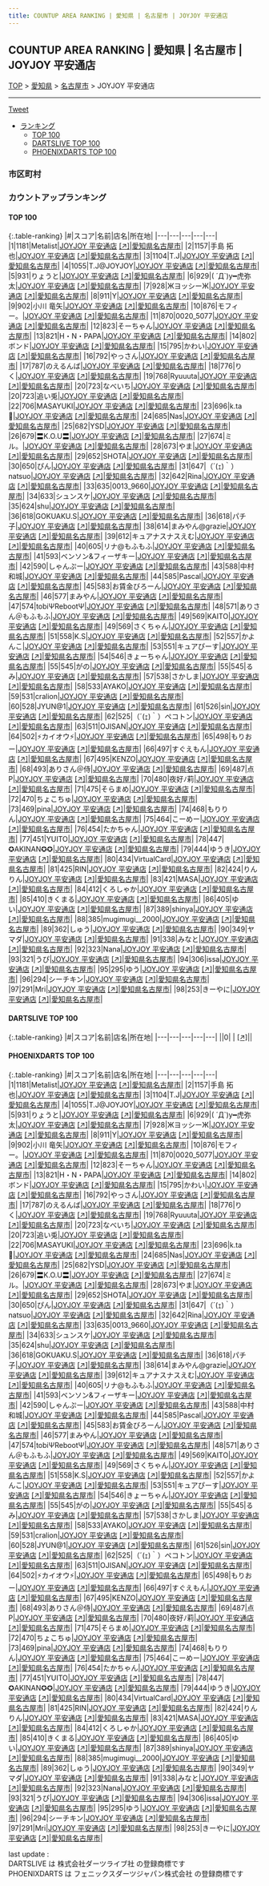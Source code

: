 ```yaml
---
title: COUNTUP AREA RANKING | 愛知県 | 名古屋市 | JOYJOY 平安通店
---
```

## COUNTUP AREA RANKING | 愛知県 | 名古屋市 | JOYJOY 平安通店

[TOP](/darts/rank/) > [愛知県](/darts/rank/愛知県/) > [名古屋市](/darts/rank/愛知県/名古屋市/) > JOYJOY 平安通店

___

<a href="https://twitter.com/share?ref_src=twsrc%5Etfw" data-text="COUNTUP AREA RANKING | 愛知県名古屋市JOYJOY 平安通店" class="twitter-share-button" data-hashtags="DARTSLIVE,PHOENIXDARTS,darts,ダーツ" data-show-count="false">Tweet</a>

* [ランキング](#カウントアップランキング)
    * [TOP 100](#top-100)
    * [DARTSLIVE TOP 100](#dartslive-top-100)
    * [PHOENIXDARTS TOP 100](#phoenixdarts-top-100)

### 市区町村

<ul>

</ul>

### カウントアップランキング

#### TOP 100



{:.table-ranking}
|#|スコア|名前|店名|所在地|
|---|---|---|---|---|
|1|1181|<span class="rank-name-pd">Metalist</span>|<a href="/darts/rank/shops/71819.html">JOYJOY 平安通店</a> <a href="https://vs.phoenixdarts.com/jp/shop/shopDetailInfo/s_71819?s_seq=71819">[↗]</a>|<a href="/darts/rank/愛知県/名古屋市">愛知県名古屋市</a>|
|2|1157|<span class="rank-name-pd"><span class="pro-icon-pd"></span>手島 拓也</span>|<a href="/darts/rank/shops/71819.html">JOYJOY 平安通店</a> <a href="https://vs.phoenixdarts.com/jp/shop/shopDetailInfo/s_71819?s_seq=71819">[↗]</a>|<a href="/darts/rank/愛知県/名古屋市">愛知県名古屋市</a>|
|3|1104|<span class="rank-name-pd">T.J</span>|<a href="/darts/rank/shops/71819.html">JOYJOY 平安通店</a> <a href="https://vs.phoenixdarts.com/jp/shop/shopDetailInfo/s_71819?s_seq=71819">[↗]</a>|<a href="/darts/rank/愛知県/名古屋市">愛知県名古屋市</a>|
|4|1055|<span class="rank-name-pd">T.J@JOYJOY</span>|<a href="/darts/rank/shops/71819.html">JOYJOY 平安通店</a> <a href="https://vs.phoenixdarts.com/jp/shop/shopDetailInfo/s_71819?s_seq=71819">[↗]</a>|<a href="/darts/rank/愛知県/名古屋市">愛知県名古屋市</a>|
|5|931|<span class="rank-name-pd">りょうと</span>|<a href="/darts/rank/shops/71819.html">JOYJOY 平安通店</a> <a href="https://vs.phoenixdarts.com/jp/shop/shopDetailInfo/s_71819?s_seq=71819">[↗]</a>|<a href="/darts/rank/愛知県/名古屋市">愛知県名古屋市</a>|
|6|929|<span class="rank-name-pd">( ´Д`)y━虎弥太</span>|<a href="/darts/rank/shops/71819.html">JOYJOY 平安通店</a> <a href="https://vs.phoenixdarts.com/jp/shop/shopDetailInfo/s_71819?s_seq=71819">[↗]</a>|<a href="/darts/rank/愛知県/名古屋市">愛知県名古屋市</a>|
|7|928|<span class="rank-name-pd">ЖヨッシーЖ</span>|<a href="/darts/rank/shops/71819.html">JOYJOY 平安通店</a> <a href="https://vs.phoenixdarts.com/jp/shop/shopDetailInfo/s_71819?s_seq=71819">[↗]</a>|<a href="/darts/rank/愛知県/名古屋市">愛知県名古屋市</a>|
|8|911|<span class="rank-name-pd">Y</span>|<a href="/darts/rank/shops/71819.html">JOYJOY 平安通店</a> <a href="https://vs.phoenixdarts.com/jp/shop/shopDetailInfo/s_71819?s_seq=71819">[↗]</a>|<a href="/darts/rank/愛知県/名古屋市">愛知県名古屋市</a>|
|9|902|<span class="rank-name-pd"><span class="pro-icon-pd"></span>小川 竜矢</span>|<a href="/darts/rank/shops/71819.html">JOYJOY 平安通店</a> <a href="https://vs.phoenixdarts.com/jp/shop/shopDetailInfo/s_71819?s_seq=71819">[↗]</a>|<a href="/darts/rank/愛知県/名古屋市">愛知県名古屋市</a>|
|10|876|<span class="rank-name-pd">モフィー。</span>|<a href="/darts/rank/shops/71819.html">JOYJOY 平安通店</a> <a href="https://vs.phoenixdarts.com/jp/shop/shopDetailInfo/s_71819?s_seq=71819">[↗]</a>|<a href="/darts/rank/愛知県/名古屋市">愛知県名古屋市</a>|
|11|870|<span class="rank-name-pd">0020_5077</span>|<a href="/darts/rank/shops/71819.html">JOYJOY 平安通店</a> <a href="https://vs.phoenixdarts.com/jp/shop/shopDetailInfo/s_71819?s_seq=71819">[↗]</a>|<a href="/darts/rank/愛知県/名古屋市">愛知県名古屋市</a>|
|12|823|<span class="rank-name-pd">そーちゃん</span>|<a href="/darts/rank/shops/71819.html">JOYJOY 平安通店</a> <a href="https://vs.phoenixdarts.com/jp/shop/shopDetailInfo/s_71819?s_seq=71819">[↗]</a>|<a href="/darts/rank/愛知県/名古屋市">愛知県名古屋市</a>|
|13|821|<span class="rank-name-pd">H・N・PAPA</span>|<a href="/darts/rank/shops/71819.html">JOYJOY 平安通店</a> <a href="https://vs.phoenixdarts.com/jp/shop/shopDetailInfo/s_71819?s_seq=71819">[↗]</a>|<a href="/darts/rank/愛知県/名古屋市">愛知県名古屋市</a>|
|14|802|<span class="rank-name-pd">ボンド</span>|<a href="/darts/rank/shops/71819.html">JOYJOY 平安通店</a> <a href="https://vs.phoenixdarts.com/jp/shop/shopDetailInfo/s_71819?s_seq=71819">[↗]</a>|<a href="/darts/rank/愛知県/名古屋市">愛知県名古屋市</a>|
|15|795|<span class="rank-name-pd">かわい</span>|<a href="/darts/rank/shops/71819.html">JOYJOY 平安通店</a> <a href="https://vs.phoenixdarts.com/jp/shop/shopDetailInfo/s_71819?s_seq=71819">[↗]</a>|<a href="/darts/rank/愛知県/名古屋市">愛知県名古屋市</a>|
|16|792|<span class="rank-name-pd">やっさん</span>|<a href="/darts/rank/shops/71819.html">JOYJOY 平安通店</a> <a href="https://vs.phoenixdarts.com/jp/shop/shopDetailInfo/s_71819?s_seq=71819">[↗]</a>|<a href="/darts/rank/愛知県/名古屋市">愛知県名古屋市</a>|
|17|787|<span class="rank-name-pd">のえるんば</span>|<a href="/darts/rank/shops/71819.html">JOYJOY 平安通店</a> <a href="https://vs.phoenixdarts.com/jp/shop/shopDetailInfo/s_71819?s_seq=71819">[↗]</a>|<a href="/darts/rank/愛知県/名古屋市">愛知県名古屋市</a>|
|18|776|<span class="rank-name-pd">りく</span>|<a href="/darts/rank/shops/71819.html">JOYJOY 平安通店</a> <a href="https://vs.phoenixdarts.com/jp/shop/shopDetailInfo/s_71819?s_seq=71819">[↗]</a>|<a href="/darts/rank/愛知県/名古屋市">愛知県名古屋市</a>|
|19|768|<span class="rank-name-pd">Ryuuuta</span>|<a href="/darts/rank/shops/71819.html">JOYJOY 平安通店</a> <a href="https://vs.phoenixdarts.com/jp/shop/shopDetailInfo/s_71819?s_seq=71819">[↗]</a>|<a href="/darts/rank/愛知県/名古屋市">愛知県名古屋市</a>|
|20|723|<span class="rank-name-pd">なべいち</span>|<a href="/darts/rank/shops/71819.html">JOYJOY 平安通店</a> <a href="https://vs.phoenixdarts.com/jp/shop/shopDetailInfo/s_71819?s_seq=71819">[↗]</a>|<a href="/darts/rank/愛知県/名古屋市">愛知県名古屋市</a>|
|20|723|<span class="rank-name-pd">追い兎</span>|<a href="/darts/rank/shops/71819.html">JOYJOY 平安通店</a> <a href="https://vs.phoenixdarts.com/jp/shop/shopDetailInfo/s_71819?s_seq=71819">[↗]</a>|<a href="/darts/rank/愛知県/名古屋市">愛知県名古屋市</a>|
|22|706|<span class="rank-name-pd">MASAYUKI</span>|<a href="/darts/rank/shops/71819.html">JOYJOY 平安通店</a> <a href="https://vs.phoenixdarts.com/jp/shop/shopDetailInfo/s_71819?s_seq=71819">[↗]</a>|<a href="/darts/rank/愛知県/名古屋市">愛知県名古屋市</a>|
|23|696|<span class="rank-name-pd">k.ta🐣</span>|<a href="/darts/rank/shops/71819.html">JOYJOY 平安通店</a> <a href="https://vs.phoenixdarts.com/jp/shop/shopDetailInfo/s_71819?s_seq=71819">[↗]</a>|<a href="/darts/rank/愛知県/名古屋市">愛知県名古屋市</a>|
|24|685|<span class="rank-name-pd">Nas</span>|<a href="/darts/rank/shops/71819.html">JOYJOY 平安通店</a> <a href="https://vs.phoenixdarts.com/jp/shop/shopDetailInfo/s_71819?s_seq=71819">[↗]</a>|<a href="/darts/rank/愛知県/名古屋市">愛知県名古屋市</a>|
|25|682|<span class="rank-name-pd">YSD</span>|<a href="/darts/rank/shops/71819.html">JOYJOY 平安通店</a> <a href="https://vs.phoenixdarts.com/jp/shop/shopDetailInfo/s_71819?s_seq=71819">[↗]</a>|<a href="/darts/rank/愛知県/名古屋市">愛知県名古屋市</a>|
|26|679|<span class="rank-name-pd">〓K.O.U〓</span>|<a href="/darts/rank/shops/71819.html">JOYJOY 平安通店</a> <a href="https://vs.phoenixdarts.com/jp/shop/shopDetailInfo/s_71819?s_seq=71819">[↗]</a>|<a href="/darts/rank/愛知県/名古屋市">愛知県名古屋市</a>|
|27|674|<span class="rank-name-pd">ミル。</span>|<a href="/darts/rank/shops/71819.html">JOYJOY 平安通店</a> <a href="https://vs.phoenixdarts.com/jp/shop/shopDetailInfo/s_71819?s_seq=71819">[↗]</a>|<a href="/darts/rank/愛知県/名古屋市">愛知県名古屋市</a>|
|28|673|<span class="rank-name-pd">やま</span>|<a href="/darts/rank/shops/71819.html">JOYJOY 平安通店</a> <a href="https://vs.phoenixdarts.com/jp/shop/shopDetailInfo/s_71819?s_seq=71819">[↗]</a>|<a href="/darts/rank/愛知県/名古屋市">愛知県名古屋市</a>|
|29|652|<span class="rank-name-pd">SHOTA</span>|<a href="/darts/rank/shops/71819.html">JOYJOY 平安通店</a> <a href="https://vs.phoenixdarts.com/jp/shop/shopDetailInfo/s_71819?s_seq=71819">[↗]</a>|<a href="/darts/rank/愛知県/名古屋市">愛知県名古屋市</a>|
|30|650|<span class="rank-name-pd">ぴん</span>|<a href="/darts/rank/shops/71819.html">JOYJOY 平安通店</a> <a href="https://vs.phoenixdarts.com/jp/shop/shopDetailInfo/s_71819?s_seq=71819">[↗]</a>|<a href="/darts/rank/愛知県/名古屋市">愛知県名古屋市</a>|
|31|647|<span class="rank-name-pd">（´(ｪ)｀）natsuo</span>|<a href="/darts/rank/shops/71819.html">JOYJOY 平安通店</a> <a href="https://vs.phoenixdarts.com/jp/shop/shopDetailInfo/s_71819?s_seq=71819">[↗]</a>|<a href="/darts/rank/愛知県/名古屋市">愛知県名古屋市</a>|
|32|642|<span class="rank-name-pd">Rina</span>|<a href="/darts/rank/shops/71819.html">JOYJOY 平安通店</a> <a href="https://vs.phoenixdarts.com/jp/shop/shopDetailInfo/s_71819?s_seq=71819">[↗]</a>|<a href="/darts/rank/愛知県/名古屋市">愛知県名古屋市</a>|
|33|635|<span class="rank-name-pd">0013_9660</span>|<a href="/darts/rank/shops/71819.html">JOYJOY 平安通店</a> <a href="https://vs.phoenixdarts.com/jp/shop/shopDetailInfo/s_71819?s_seq=71819">[↗]</a>|<a href="/darts/rank/愛知県/名古屋市">愛知県名古屋市</a>|
|34|633|<span class="rank-name-pd">シュンスケ</span>|<a href="/darts/rank/shops/71819.html">JOYJOY 平安通店</a> <a href="https://vs.phoenixdarts.com/jp/shop/shopDetailInfo/s_71819?s_seq=71819">[↗]</a>|<a href="/darts/rank/愛知県/名古屋市">愛知県名古屋市</a>|
|35|624|<span class="rank-name-pd">shu</span>|<a href="/darts/rank/shops/71819.html">JOYJOY 平安通店</a> <a href="https://vs.phoenixdarts.com/jp/shop/shopDetailInfo/s_71819?s_seq=71819">[↗]</a>|<a href="/darts/rank/愛知県/名古屋市">愛知県名古屋市</a>|
|36|618|<span class="rank-name-pd">GOKUAKU.S</span>|<a href="/darts/rank/shops/71819.html">JOYJOY 平安通店</a> <a href="https://vs.phoenixdarts.com/jp/shop/shopDetailInfo/s_71819?s_seq=71819">[↗]</a>|<a href="/darts/rank/愛知県/名古屋市">愛知県名古屋市</a>|
|36|618|<span class="rank-name-pd">パチ子</span>|<a href="/darts/rank/shops/71819.html">JOYJOY 平安通店</a> <a href="https://vs.phoenixdarts.com/jp/shop/shopDetailInfo/s_71819?s_seq=71819">[↗]</a>|<a href="/darts/rank/愛知県/名古屋市">愛知県名古屋市</a>|
|38|614|<span class="rank-name-pd">まみやん@grazie</span>|<a href="/darts/rank/shops/71819.html">JOYJOY 平安通店</a> <a href="https://vs.phoenixdarts.com/jp/shop/shopDetailInfo/s_71819?s_seq=71819">[↗]</a>|<a href="/darts/rank/愛知県/名古屋市">愛知県名古屋市</a>|
|39|612|<span class="rank-name-pd">キュアナスナスえむ</span>|<a href="/darts/rank/shops/71819.html">JOYJOY 平安通店</a> <a href="https://vs.phoenixdarts.com/jp/shop/shopDetailInfo/s_71819?s_seq=71819">[↗]</a>|<a href="/darts/rank/愛知県/名古屋市">愛知県名古屋市</a>|
|40|605|<span class="rank-name-pd">リナ@もふもふ</span>|<a href="/darts/rank/shops/71819.html">JOYJOY 平安通店</a> <a href="https://vs.phoenixdarts.com/jp/shop/shopDetailInfo/s_71819?s_seq=71819">[↗]</a>|<a href="/darts/rank/愛知県/名古屋市">愛知県名古屋市</a>|
|41|593|<span class="rank-name-pd">ベンソン&amp;フィーザキー</span>|<a href="/darts/rank/shops/71819.html">JOYJOY 平安通店</a> <a href="https://vs.phoenixdarts.com/jp/shop/shopDetailInfo/s_71819?s_seq=71819">[↗]</a>|<a href="/darts/rank/愛知県/名古屋市">愛知県名古屋市</a>|
|42|590|<span class="rank-name-pd">しゃんぷー</span>|<a href="/darts/rank/shops/71819.html">JOYJOY 平安通店</a> <a href="https://vs.phoenixdarts.com/jp/shop/shopDetailInfo/s_71819?s_seq=71819">[↗]</a>|<a href="/darts/rank/愛知県/名古屋市">愛知県名古屋市</a>|
|43|588|<span class="rank-name-pd">中村　和城</span>|<a href="/darts/rank/shops/71819.html">JOYJOY 平安通店</a> <a href="https://vs.phoenixdarts.com/jp/shop/shopDetailInfo/s_71819?s_seq=71819">[↗]</a>|<a href="/darts/rank/愛知県/名古屋市">愛知県名古屋市</a>|
|44|585|<span class="rank-name-pd">Pascal</span>|<a href="/darts/rank/shops/71819.html">JOYJOY 平安通店</a> <a href="https://vs.phoenixdarts.com/jp/shop/shopDetailInfo/s_71819?s_seq=71819">[↗]</a>|<a href="/darts/rank/愛知県/名古屋市">愛知県名古屋市</a>|
|45|583|<span class="rank-name-pd">お賃金びろーん</span>|<a href="/darts/rank/shops/71819.html">JOYJOY 平安通店</a> <a href="https://vs.phoenixdarts.com/jp/shop/shopDetailInfo/s_71819?s_seq=71819">[↗]</a>|<a href="/darts/rank/愛知県/名古屋市">愛知県名古屋市</a>|
|46|577|<span class="rank-name-pd">まみやん</span>|<a href="/darts/rank/shops/71819.html">JOYJOY 平安通店</a> <a href="https://vs.phoenixdarts.com/jp/shop/shopDetailInfo/s_71819?s_seq=71819">[↗]</a>|<a href="/darts/rank/愛知県/名古屋市">愛知県名古屋市</a>|
|47|574|<span class="rank-name-pd">tobiΨRebootΨ</span>|<a href="/darts/rank/shops/71819.html">JOYJOY 平安通店</a> <a href="https://vs.phoenixdarts.com/jp/shop/shopDetailInfo/s_71819?s_seq=71819">[↗]</a>|<a href="/darts/rank/愛知県/名古屋市">愛知県名古屋市</a>|
|48|571|<span class="rank-name-pd">ありさん＠もふもふ</span>|<a href="/darts/rank/shops/71819.html">JOYJOY 平安通店</a> <a href="https://vs.phoenixdarts.com/jp/shop/shopDetailInfo/s_71819?s_seq=71819">[↗]</a>|<a href="/darts/rank/愛知県/名古屋市">愛知県名古屋市</a>|
|49|569|<span class="rank-name-pd">KAITO</span>|<a href="/darts/rank/shops/71819.html">JOYJOY 平安通店</a> <a href="https://vs.phoenixdarts.com/jp/shop/shopDetailInfo/s_71819?s_seq=71819">[↗]</a>|<a href="/darts/rank/愛知県/名古屋市">愛知県名古屋市</a>|
|49|569|<span class="rank-name-pd">さくちゃん</span>|<a href="/darts/rank/shops/71819.html">JOYJOY 平安通店</a> <a href="https://vs.phoenixdarts.com/jp/shop/shopDetailInfo/s_71819?s_seq=71819">[↗]</a>|<a href="/darts/rank/愛知県/名古屋市">愛知県名古屋市</a>|
|51|558|<span class="rank-name-pd">K.S</span>|<a href="/darts/rank/shops/71819.html">JOYJOY 平安通店</a> <a href="https://vs.phoenixdarts.com/jp/shop/shopDetailInfo/s_71819?s_seq=71819">[↗]</a>|<a href="/darts/rank/愛知県/名古屋市">愛知県名古屋市</a>|
|52|557|<span class="rank-name-pd">かよんこ</span>|<a href="/darts/rank/shops/71819.html">JOYJOY 平安通店</a> <a href="https://vs.phoenixdarts.com/jp/shop/shopDetailInfo/s_71819?s_seq=71819">[↗]</a>|<a href="/darts/rank/愛知県/名古屋市">愛知県名古屋市</a>|
|53|551|<span class="rank-name-pd">キュアぴーす</span>|<a href="/darts/rank/shops/71819.html">JOYJOY 平安通店</a> <a href="https://vs.phoenixdarts.com/jp/shop/shopDetailInfo/s_71819?s_seq=71819">[↗]</a>|<a href="/darts/rank/愛知県/名古屋市">愛知県名古屋市</a>|
|54|546|<span class="rank-name-pd">きょーちゃん</span>|<a href="/darts/rank/shops/71819.html">JOYJOY 平安通店</a> <a href="https://vs.phoenixdarts.com/jp/shop/shopDetailInfo/s_71819?s_seq=71819">[↗]</a>|<a href="/darts/rank/愛知県/名古屋市">愛知県名古屋市</a>|
|55|545|<span class="rank-name-pd">がの</span>|<a href="/darts/rank/shops/71819.html">JOYJOY 平安通店</a> <a href="https://vs.phoenixdarts.com/jp/shop/shopDetailInfo/s_71819?s_seq=71819">[↗]</a>|<a href="/darts/rank/愛知県/名古屋市">愛知県名古屋市</a>|
|55|545|<span class="rank-name-pd">るみ</span>|<a href="/darts/rank/shops/71819.html">JOYJOY 平安通店</a> <a href="https://vs.phoenixdarts.com/jp/shop/shopDetailInfo/s_71819?s_seq=71819">[↗]</a>|<a href="/darts/rank/愛知県/名古屋市">愛知県名古屋市</a>|
|57|538|<span class="rank-name-pd">さかしま</span>|<a href="/darts/rank/shops/71819.html">JOYJOY 平安通店</a> <a href="https://vs.phoenixdarts.com/jp/shop/shopDetailInfo/s_71819?s_seq=71819">[↗]</a>|<a href="/darts/rank/愛知県/名古屋市">愛知県名古屋市</a>|
|58|533|<span class="rank-name-pd">AYAKO</span>|<a href="/darts/rank/shops/71819.html">JOYJOY 平安通店</a> <a href="https://vs.phoenixdarts.com/jp/shop/shopDetailInfo/s_71819?s_seq=71819">[↗]</a>|<a href="/darts/rank/愛知県/名古屋市">愛知県名古屋市</a>|
|59|531|<span class="rank-name-pd">cralion</span>|<a href="/darts/rank/shops/71819.html">JOYJOY 平安通店</a> <a href="https://vs.phoenixdarts.com/jp/shop/shopDetailInfo/s_71819?s_seq=71819">[↗]</a>|<a href="/darts/rank/愛知県/名古屋市">愛知県名古屋市</a>|
|60|528|<span class="rank-name-pd">JYUN@1</span>|<a href="/darts/rank/shops/71819.html">JOYJOY 平安通店</a> <a href="https://vs.phoenixdarts.com/jp/shop/shopDetailInfo/s_71819?s_seq=71819">[↗]</a>|<a href="/darts/rank/愛知県/名古屋市">愛知県名古屋市</a>|
|61|526|<span class="rank-name-pd">sin</span>|<a href="/darts/rank/shops/71819.html">JOYJOY 平安通店</a> <a href="https://vs.phoenixdarts.com/jp/shop/shopDetailInfo/s_71819?s_seq=71819">[↗]</a>|<a href="/darts/rank/愛知県/名古屋市">愛知県名古屋市</a>|
|62|525|<span class="rank-name-pd">（´(ｪ)｀）ペコトン</span>|<a href="/darts/rank/shops/71819.html">JOYJOY 平安通店</a> <a href="https://vs.phoenixdarts.com/jp/shop/shopDetailInfo/s_71819?s_seq=71819">[↗]</a>|<a href="/darts/rank/愛知県/名古屋市">愛知県名古屋市</a>|
|63|511|<span class="rank-name-pd">OJISAN</span>|<a href="/darts/rank/shops/71819.html">JOYJOY 平安通店</a> <a href="https://vs.phoenixdarts.com/jp/shop/shopDetailInfo/s_71819?s_seq=71819">[↗]</a>|<a href="/darts/rank/愛知県/名古屋市">愛知県名古屋市</a>|
|64|502|<span class="rank-name-pd">⚡カイオウ⚡</span>|<a href="/darts/rank/shops/71819.html">JOYJOY 平安通店</a> <a href="https://vs.phoenixdarts.com/jp/shop/shopDetailInfo/s_71819?s_seq=71819">[↗]</a>|<a href="/darts/rank/愛知県/名古屋市">愛知県名古屋市</a>|
|65|498|<span class="rank-name-pd">もりおー</span>|<a href="/darts/rank/shops/71819.html">JOYJOY 平安通店</a> <a href="https://vs.phoenixdarts.com/jp/shop/shopDetailInfo/s_71819?s_seq=71819">[↗]</a>|<a href="/darts/rank/愛知県/名古屋市">愛知県名古屋市</a>|
|66|497|<span class="rank-name-pd">すぐえもん</span>|<a href="/darts/rank/shops/71819.html">JOYJOY 平安通店</a> <a href="https://vs.phoenixdarts.com/jp/shop/shopDetailInfo/s_71819?s_seq=71819">[↗]</a>|<a href="/darts/rank/愛知県/名古屋市">愛知県名古屋市</a>|
|67|495|<span class="rank-name-pd">KENZO</span>|<a href="/darts/rank/shops/71819.html">JOYJOY 平安通店</a> <a href="https://vs.phoenixdarts.com/jp/shop/shopDetailInfo/s_71819?s_seq=71819">[↗]</a>|<a href="/darts/rank/愛知県/名古屋市">愛知県名古屋市</a>|
|68|493|<span class="rank-name-pd">ありさん＠侍</span>|<a href="/darts/rank/shops/71819.html">JOYJOY 平安通店</a> <a href="https://vs.phoenixdarts.com/jp/shop/shopDetailInfo/s_71819?s_seq=71819">[↗]</a>|<a href="/darts/rank/愛知県/名古屋市">愛知県名古屋市</a>|
|69|487|<span class="rank-name-pd">点P</span>|<a href="/darts/rank/shops/71819.html">JOYJOY 平安通店</a> <a href="https://vs.phoenixdarts.com/jp/shop/shopDetailInfo/s_71819?s_seq=71819">[↗]</a>|<a href="/darts/rank/愛知県/名古屋市">愛知県名古屋市</a>|
|70|480|<span class="rank-name-pd">夜好ﾉ莉</span>|<a href="/darts/rank/shops/71819.html">JOYJOY 平安通店</a> <a href="https://vs.phoenixdarts.com/jp/shop/shopDetailInfo/s_71819?s_seq=71819">[↗]</a>|<a href="/darts/rank/愛知県/名古屋市">愛知県名古屋市</a>|
|71|475|<span class="rank-name-pd">そらまめ</span>|<a href="/darts/rank/shops/71819.html">JOYJOY 平安通店</a> <a href="https://vs.phoenixdarts.com/jp/shop/shopDetailInfo/s_71819?s_seq=71819">[↗]</a>|<a href="/darts/rank/愛知県/名古屋市">愛知県名古屋市</a>|
|72|470|<span class="rank-name-pd">ちょこちゅ</span>|<a href="/darts/rank/shops/71819.html">JOYJOY 平安通店</a> <a href="https://vs.phoenixdarts.com/jp/shop/shopDetailInfo/s_71819?s_seq=71819">[↗]</a>|<a href="/darts/rank/愛知県/名古屋市">愛知県名古屋市</a>|
|73|469|<span class="rank-name-pd">pina</span>|<a href="/darts/rank/shops/71819.html">JOYJOY 平安通店</a> <a href="https://vs.phoenixdarts.com/jp/shop/shopDetailInfo/s_71819?s_seq=71819">[↗]</a>|<a href="/darts/rank/愛知県/名古屋市">愛知県名古屋市</a>|
|74|468|<span class="rank-name-pd">もりりん</span>|<a href="/darts/rank/shops/71819.html">JOYJOY 平安通店</a> <a href="https://vs.phoenixdarts.com/jp/shop/shopDetailInfo/s_71819?s_seq=71819">[↗]</a>|<a href="/darts/rank/愛知県/名古屋市">愛知県名古屋市</a>|
|75|464|<span class="rank-name-pd">こーめー</span>|<a href="/darts/rank/shops/71819.html">JOYJOY 平安通店</a> <a href="https://vs.phoenixdarts.com/jp/shop/shopDetailInfo/s_71819?s_seq=71819">[↗]</a>|<a href="/darts/rank/愛知県/名古屋市">愛知県名古屋市</a>|
|76|454|<span class="rank-name-pd">たかちゃん</span>|<a href="/darts/rank/shops/71819.html">JOYJOY 平安通店</a> <a href="https://vs.phoenixdarts.com/jp/shop/shopDetailInfo/s_71819?s_seq=71819">[↗]</a>|<a href="/darts/rank/愛知県/名古屋市">愛知県名古屋市</a>|
|77|451|<span class="rank-name-pd">YUITO</span>|<a href="/darts/rank/shops/71819.html">JOYJOY 平安通店</a> <a href="https://vs.phoenixdarts.com/jp/shop/shopDetailInfo/s_71819?s_seq=71819">[↗]</a>|<a href="/darts/rank/愛知県/名古屋市">愛知県名古屋市</a>|
|78|447|<span class="rank-name-pd">✪AKINAN✪✪</span>|<a href="/darts/rank/shops/71819.html">JOYJOY 平安通店</a> <a href="https://vs.phoenixdarts.com/jp/shop/shopDetailInfo/s_71819?s_seq=71819">[↗]</a>|<a href="/darts/rank/愛知県/名古屋市">愛知県名古屋市</a>|
|79|444|<span class="rank-name-pd">ゆうき</span>|<a href="/darts/rank/shops/71819.html">JOYJOY 平安通店</a> <a href="https://vs.phoenixdarts.com/jp/shop/shopDetailInfo/s_71819?s_seq=71819">[↗]</a>|<a href="/darts/rank/愛知県/名古屋市">愛知県名古屋市</a>|
|80|434|<span class="rank-name-pd">VirtualCard</span>|<a href="/darts/rank/shops/71819.html">JOYJOY 平安通店</a> <a href="https://vs.phoenixdarts.com/jp/shop/shopDetailInfo/s_71819?s_seq=71819">[↗]</a>|<a href="/darts/rank/愛知県/名古屋市">愛知県名古屋市</a>|
|81|425|<span class="rank-name-pd">RIN</span>|<a href="/darts/rank/shops/71819.html">JOYJOY 平安通店</a> <a href="https://vs.phoenixdarts.com/jp/shop/shopDetailInfo/s_71819?s_seq=71819">[↗]</a>|<a href="/darts/rank/愛知県/名古屋市">愛知県名古屋市</a>|
|82|424|<span class="rank-name-pd">りんりん</span>|<a href="/darts/rank/shops/71819.html">JOYJOY 平安通店</a> <a href="https://vs.phoenixdarts.com/jp/shop/shopDetailInfo/s_71819?s_seq=71819">[↗]</a>|<a href="/darts/rank/愛知県/名古屋市">愛知県名古屋市</a>|
|83|421|<span class="rank-name-pd">MASA</span>|<a href="/darts/rank/shops/71819.html">JOYJOY 平安通店</a> <a href="https://vs.phoenixdarts.com/jp/shop/shopDetailInfo/s_71819?s_seq=71819">[↗]</a>|<a href="/darts/rank/愛知県/名古屋市">愛知県名古屋市</a>|
|84|412|<span class="rank-name-pd">くろしゃか</span>|<a href="/darts/rank/shops/71819.html">JOYJOY 平安通店</a> <a href="https://vs.phoenixdarts.com/jp/shop/shopDetailInfo/s_71819?s_seq=71819">[↗]</a>|<a href="/darts/rank/愛知県/名古屋市">愛知県名古屋市</a>|
|85|410|<span class="rank-name-pd">きくまる</span>|<a href="/darts/rank/shops/71819.html">JOYJOY 平安通店</a> <a href="https://vs.phoenixdarts.com/jp/shop/shopDetailInfo/s_71819?s_seq=71819">[↗]</a>|<a href="/darts/rank/愛知県/名古屋市">愛知県名古屋市</a>|
|86|405|<span class="rank-name-pd">ゆい</span>|<a href="/darts/rank/shops/71819.html">JOYJOY 平安通店</a> <a href="https://vs.phoenixdarts.com/jp/shop/shopDetailInfo/s_71819?s_seq=71819">[↗]</a>|<a href="/darts/rank/愛知県/名古屋市">愛知県名古屋市</a>|
|87|389|<span class="rank-name-pd">shinya</span>|<a href="/darts/rank/shops/71819.html">JOYJOY 平安通店</a> <a href="https://vs.phoenixdarts.com/jp/shop/shopDetailInfo/s_71819?s_seq=71819">[↗]</a>|<a href="/darts/rank/愛知県/名古屋市">愛知県名古屋市</a>|
|88|385|<span class="rank-name-pd">mugimugi__2000</span>|<a href="/darts/rank/shops/71819.html">JOYJOY 平安通店</a> <a href="https://vs.phoenixdarts.com/jp/shop/shopDetailInfo/s_71819?s_seq=71819">[↗]</a>|<a href="/darts/rank/愛知県/名古屋市">愛知県名古屋市</a>|
|89|362|<span class="rank-name-pd">しゅう</span>|<a href="/darts/rank/shops/71819.html">JOYJOY 平安通店</a> <a href="https://vs.phoenixdarts.com/jp/shop/shopDetailInfo/s_71819?s_seq=71819">[↗]</a>|<a href="/darts/rank/愛知県/名古屋市">愛知県名古屋市</a>|
|90|349|<span class="rank-name-pd">ヤマダ</span>|<a href="/darts/rank/shops/71819.html">JOYJOY 平安通店</a> <a href="https://vs.phoenixdarts.com/jp/shop/shopDetailInfo/s_71819?s_seq=71819">[↗]</a>|<a href="/darts/rank/愛知県/名古屋市">愛知県名古屋市</a>|
|91|338|<span class="rank-name-pd">みなと</span>|<a href="/darts/rank/shops/71819.html">JOYJOY 平安通店</a> <a href="https://vs.phoenixdarts.com/jp/shop/shopDetailInfo/s_71819?s_seq=71819">[↗]</a>|<a href="/darts/rank/愛知県/名古屋市">愛知県名古屋市</a>|
|92|323|<span class="rank-name-pd">Nana</span>|<a href="/darts/rank/shops/71819.html">JOYJOY 平安通店</a> <a href="https://vs.phoenixdarts.com/jp/shop/shopDetailInfo/s_71819?s_seq=71819">[↗]</a>|<a href="/darts/rank/愛知県/名古屋市">愛知県名古屋市</a>|
|93|321|<span class="rank-name-pd">うぴ</span>|<a href="/darts/rank/shops/71819.html">JOYJOY 平安通店</a> <a href="https://vs.phoenixdarts.com/jp/shop/shopDetailInfo/s_71819?s_seq=71819">[↗]</a>|<a href="/darts/rank/愛知県/名古屋市">愛知県名古屋市</a>|
|94|306|<span class="rank-name-pd">issa</span>|<a href="/darts/rank/shops/71819.html">JOYJOY 平安通店</a> <a href="https://vs.phoenixdarts.com/jp/shop/shopDetailInfo/s_71819?s_seq=71819">[↗]</a>|<a href="/darts/rank/愛知県/名古屋市">愛知県名古屋市</a>|
|95|295|<span class="rank-name-pd">ゆう</span>|<a href="/darts/rank/shops/71819.html">JOYJOY 平安通店</a> <a href="https://vs.phoenixdarts.com/jp/shop/shopDetailInfo/s_71819?s_seq=71819">[↗]</a>|<a href="/darts/rank/愛知県/名古屋市">愛知県名古屋市</a>|
|96|294|<span class="rank-name-pd">シーチキン</span>|<a href="/darts/rank/shops/71819.html">JOYJOY 平安通店</a> <a href="https://vs.phoenixdarts.com/jp/shop/shopDetailInfo/s_71819?s_seq=71819">[↗]</a>|<a href="/darts/rank/愛知県/名古屋市">愛知県名古屋市</a>|
|97|291|<span class="rank-name-pd">Mri</span>|<a href="/darts/rank/shops/71819.html">JOYJOY 平安通店</a> <a href="https://vs.phoenixdarts.com/jp/shop/shopDetailInfo/s_71819?s_seq=71819">[↗]</a>|<a href="/darts/rank/愛知県/名古屋市">愛知県名古屋市</a>|
|98|253|<span class="rank-name-pd">きーやに</span>|<a href="/darts/rank/shops/71819.html">JOYJOY 平安通店</a> <a href="https://vs.phoenixdarts.com/jp/shop/shopDetailInfo/s_71819?s_seq=71819">[↗]</a>|<a href="/darts/rank/愛知県/名古屋市">愛知県名古屋市</a>|


#### DARTSLIVE TOP 100



{:.table-ranking}
|#|スコア|名前|店名|所在地|
|---|---|---|---|---|
||0|<span class="rank-name-dl"> </span>|<a href="/darts/rank/shops/.html"></a> <a href="">[↗]</a>|<a href="/darts/rank//"></a>|


#### PHOENIXDARTS TOP 100



{:.table-ranking}
|#|スコア|名前|店名|所在地|
|---|---|---|---|---|
|1|1181|<span class="rank-name-pd">Metalist</span>|<a href="/darts/rank/shops/71819.html">JOYJOY 平安通店</a> <a href="https://vs.phoenixdarts.com/jp/shop/shopDetailInfo/s_71819?s_seq=71819">[↗]</a>|<a href="/darts/rank/愛知県/名古屋市">愛知県名古屋市</a>|
|2|1157|<span class="rank-name-pd"><span class="pro-icon-pd"></span>手島 拓也</span>|<a href="/darts/rank/shops/71819.html">JOYJOY 平安通店</a> <a href="https://vs.phoenixdarts.com/jp/shop/shopDetailInfo/s_71819?s_seq=71819">[↗]</a>|<a href="/darts/rank/愛知県/名古屋市">愛知県名古屋市</a>|
|3|1104|<span class="rank-name-pd">T.J</span>|<a href="/darts/rank/shops/71819.html">JOYJOY 平安通店</a> <a href="https://vs.phoenixdarts.com/jp/shop/shopDetailInfo/s_71819?s_seq=71819">[↗]</a>|<a href="/darts/rank/愛知県/名古屋市">愛知県名古屋市</a>|
|4|1055|<span class="rank-name-pd">T.J@JOYJOY</span>|<a href="/darts/rank/shops/71819.html">JOYJOY 平安通店</a> <a href="https://vs.phoenixdarts.com/jp/shop/shopDetailInfo/s_71819?s_seq=71819">[↗]</a>|<a href="/darts/rank/愛知県/名古屋市">愛知県名古屋市</a>|
|5|931|<span class="rank-name-pd">りょうと</span>|<a href="/darts/rank/shops/71819.html">JOYJOY 平安通店</a> <a href="https://vs.phoenixdarts.com/jp/shop/shopDetailInfo/s_71819?s_seq=71819">[↗]</a>|<a href="/darts/rank/愛知県/名古屋市">愛知県名古屋市</a>|
|6|929|<span class="rank-name-pd">( ´Д`)y━虎弥太</span>|<a href="/darts/rank/shops/71819.html">JOYJOY 平安通店</a> <a href="https://vs.phoenixdarts.com/jp/shop/shopDetailInfo/s_71819?s_seq=71819">[↗]</a>|<a href="/darts/rank/愛知県/名古屋市">愛知県名古屋市</a>|
|7|928|<span class="rank-name-pd">ЖヨッシーЖ</span>|<a href="/darts/rank/shops/71819.html">JOYJOY 平安通店</a> <a href="https://vs.phoenixdarts.com/jp/shop/shopDetailInfo/s_71819?s_seq=71819">[↗]</a>|<a href="/darts/rank/愛知県/名古屋市">愛知県名古屋市</a>|
|8|911|<span class="rank-name-pd">Y</span>|<a href="/darts/rank/shops/71819.html">JOYJOY 平安通店</a> <a href="https://vs.phoenixdarts.com/jp/shop/shopDetailInfo/s_71819?s_seq=71819">[↗]</a>|<a href="/darts/rank/愛知県/名古屋市">愛知県名古屋市</a>|
|9|902|<span class="rank-name-pd"><span class="pro-icon-pd"></span>小川 竜矢</span>|<a href="/darts/rank/shops/71819.html">JOYJOY 平安通店</a> <a href="https://vs.phoenixdarts.com/jp/shop/shopDetailInfo/s_71819?s_seq=71819">[↗]</a>|<a href="/darts/rank/愛知県/名古屋市">愛知県名古屋市</a>|
|10|876|<span class="rank-name-pd">モフィー。</span>|<a href="/darts/rank/shops/71819.html">JOYJOY 平安通店</a> <a href="https://vs.phoenixdarts.com/jp/shop/shopDetailInfo/s_71819?s_seq=71819">[↗]</a>|<a href="/darts/rank/愛知県/名古屋市">愛知県名古屋市</a>|
|11|870|<span class="rank-name-pd">0020_5077</span>|<a href="/darts/rank/shops/71819.html">JOYJOY 平安通店</a> <a href="https://vs.phoenixdarts.com/jp/shop/shopDetailInfo/s_71819?s_seq=71819">[↗]</a>|<a href="/darts/rank/愛知県/名古屋市">愛知県名古屋市</a>|
|12|823|<span class="rank-name-pd">そーちゃん</span>|<a href="/darts/rank/shops/71819.html">JOYJOY 平安通店</a> <a href="https://vs.phoenixdarts.com/jp/shop/shopDetailInfo/s_71819?s_seq=71819">[↗]</a>|<a href="/darts/rank/愛知県/名古屋市">愛知県名古屋市</a>|
|13|821|<span class="rank-name-pd">H・N・PAPA</span>|<a href="/darts/rank/shops/71819.html">JOYJOY 平安通店</a> <a href="https://vs.phoenixdarts.com/jp/shop/shopDetailInfo/s_71819?s_seq=71819">[↗]</a>|<a href="/darts/rank/愛知県/名古屋市">愛知県名古屋市</a>|
|14|802|<span class="rank-name-pd">ボンド</span>|<a href="/darts/rank/shops/71819.html">JOYJOY 平安通店</a> <a href="https://vs.phoenixdarts.com/jp/shop/shopDetailInfo/s_71819?s_seq=71819">[↗]</a>|<a href="/darts/rank/愛知県/名古屋市">愛知県名古屋市</a>|
|15|795|<span class="rank-name-pd">かわい</span>|<a href="/darts/rank/shops/71819.html">JOYJOY 平安通店</a> <a href="https://vs.phoenixdarts.com/jp/shop/shopDetailInfo/s_71819?s_seq=71819">[↗]</a>|<a href="/darts/rank/愛知県/名古屋市">愛知県名古屋市</a>|
|16|792|<span class="rank-name-pd">やっさん</span>|<a href="/darts/rank/shops/71819.html">JOYJOY 平安通店</a> <a href="https://vs.phoenixdarts.com/jp/shop/shopDetailInfo/s_71819?s_seq=71819">[↗]</a>|<a href="/darts/rank/愛知県/名古屋市">愛知県名古屋市</a>|
|17|787|<span class="rank-name-pd">のえるんば</span>|<a href="/darts/rank/shops/71819.html">JOYJOY 平安通店</a> <a href="https://vs.phoenixdarts.com/jp/shop/shopDetailInfo/s_71819?s_seq=71819">[↗]</a>|<a href="/darts/rank/愛知県/名古屋市">愛知県名古屋市</a>|
|18|776|<span class="rank-name-pd">りく</span>|<a href="/darts/rank/shops/71819.html">JOYJOY 平安通店</a> <a href="https://vs.phoenixdarts.com/jp/shop/shopDetailInfo/s_71819?s_seq=71819">[↗]</a>|<a href="/darts/rank/愛知県/名古屋市">愛知県名古屋市</a>|
|19|768|<span class="rank-name-pd">Ryuuuta</span>|<a href="/darts/rank/shops/71819.html">JOYJOY 平安通店</a> <a href="https://vs.phoenixdarts.com/jp/shop/shopDetailInfo/s_71819?s_seq=71819">[↗]</a>|<a href="/darts/rank/愛知県/名古屋市">愛知県名古屋市</a>|
|20|723|<span class="rank-name-pd">なべいち</span>|<a href="/darts/rank/shops/71819.html">JOYJOY 平安通店</a> <a href="https://vs.phoenixdarts.com/jp/shop/shopDetailInfo/s_71819?s_seq=71819">[↗]</a>|<a href="/darts/rank/愛知県/名古屋市">愛知県名古屋市</a>|
|20|723|<span class="rank-name-pd">追い兎</span>|<a href="/darts/rank/shops/71819.html">JOYJOY 平安通店</a> <a href="https://vs.phoenixdarts.com/jp/shop/shopDetailInfo/s_71819?s_seq=71819">[↗]</a>|<a href="/darts/rank/愛知県/名古屋市">愛知県名古屋市</a>|
|22|706|<span class="rank-name-pd">MASAYUKI</span>|<a href="/darts/rank/shops/71819.html">JOYJOY 平安通店</a> <a href="https://vs.phoenixdarts.com/jp/shop/shopDetailInfo/s_71819?s_seq=71819">[↗]</a>|<a href="/darts/rank/愛知県/名古屋市">愛知県名古屋市</a>|
|23|696|<span class="rank-name-pd">k.ta🐣</span>|<a href="/darts/rank/shops/71819.html">JOYJOY 平安通店</a> <a href="https://vs.phoenixdarts.com/jp/shop/shopDetailInfo/s_71819?s_seq=71819">[↗]</a>|<a href="/darts/rank/愛知県/名古屋市">愛知県名古屋市</a>|
|24|685|<span class="rank-name-pd">Nas</span>|<a href="/darts/rank/shops/71819.html">JOYJOY 平安通店</a> <a href="https://vs.phoenixdarts.com/jp/shop/shopDetailInfo/s_71819?s_seq=71819">[↗]</a>|<a href="/darts/rank/愛知県/名古屋市">愛知県名古屋市</a>|
|25|682|<span class="rank-name-pd">YSD</span>|<a href="/darts/rank/shops/71819.html">JOYJOY 平安通店</a> <a href="https://vs.phoenixdarts.com/jp/shop/shopDetailInfo/s_71819?s_seq=71819">[↗]</a>|<a href="/darts/rank/愛知県/名古屋市">愛知県名古屋市</a>|
|26|679|<span class="rank-name-pd">〓K.O.U〓</span>|<a href="/darts/rank/shops/71819.html">JOYJOY 平安通店</a> <a href="https://vs.phoenixdarts.com/jp/shop/shopDetailInfo/s_71819?s_seq=71819">[↗]</a>|<a href="/darts/rank/愛知県/名古屋市">愛知県名古屋市</a>|
|27|674|<span class="rank-name-pd">ミル。</span>|<a href="/darts/rank/shops/71819.html">JOYJOY 平安通店</a> <a href="https://vs.phoenixdarts.com/jp/shop/shopDetailInfo/s_71819?s_seq=71819">[↗]</a>|<a href="/darts/rank/愛知県/名古屋市">愛知県名古屋市</a>|
|28|673|<span class="rank-name-pd">やま</span>|<a href="/darts/rank/shops/71819.html">JOYJOY 平安通店</a> <a href="https://vs.phoenixdarts.com/jp/shop/shopDetailInfo/s_71819?s_seq=71819">[↗]</a>|<a href="/darts/rank/愛知県/名古屋市">愛知県名古屋市</a>|
|29|652|<span class="rank-name-pd">SHOTA</span>|<a href="/darts/rank/shops/71819.html">JOYJOY 平安通店</a> <a href="https://vs.phoenixdarts.com/jp/shop/shopDetailInfo/s_71819?s_seq=71819">[↗]</a>|<a href="/darts/rank/愛知県/名古屋市">愛知県名古屋市</a>|
|30|650|<span class="rank-name-pd">ぴん</span>|<a href="/darts/rank/shops/71819.html">JOYJOY 平安通店</a> <a href="https://vs.phoenixdarts.com/jp/shop/shopDetailInfo/s_71819?s_seq=71819">[↗]</a>|<a href="/darts/rank/愛知県/名古屋市">愛知県名古屋市</a>|
|31|647|<span class="rank-name-pd">（´(ｪ)｀）natsuo</span>|<a href="/darts/rank/shops/71819.html">JOYJOY 平安通店</a> <a href="https://vs.phoenixdarts.com/jp/shop/shopDetailInfo/s_71819?s_seq=71819">[↗]</a>|<a href="/darts/rank/愛知県/名古屋市">愛知県名古屋市</a>|
|32|642|<span class="rank-name-pd">Rina</span>|<a href="/darts/rank/shops/71819.html">JOYJOY 平安通店</a> <a href="https://vs.phoenixdarts.com/jp/shop/shopDetailInfo/s_71819?s_seq=71819">[↗]</a>|<a href="/darts/rank/愛知県/名古屋市">愛知県名古屋市</a>|
|33|635|<span class="rank-name-pd">0013_9660</span>|<a href="/darts/rank/shops/71819.html">JOYJOY 平安通店</a> <a href="https://vs.phoenixdarts.com/jp/shop/shopDetailInfo/s_71819?s_seq=71819">[↗]</a>|<a href="/darts/rank/愛知県/名古屋市">愛知県名古屋市</a>|
|34|633|<span class="rank-name-pd">シュンスケ</span>|<a href="/darts/rank/shops/71819.html">JOYJOY 平安通店</a> <a href="https://vs.phoenixdarts.com/jp/shop/shopDetailInfo/s_71819?s_seq=71819">[↗]</a>|<a href="/darts/rank/愛知県/名古屋市">愛知県名古屋市</a>|
|35|624|<span class="rank-name-pd">shu</span>|<a href="/darts/rank/shops/71819.html">JOYJOY 平安通店</a> <a href="https://vs.phoenixdarts.com/jp/shop/shopDetailInfo/s_71819?s_seq=71819">[↗]</a>|<a href="/darts/rank/愛知県/名古屋市">愛知県名古屋市</a>|
|36|618|<span class="rank-name-pd">GOKUAKU.S</span>|<a href="/darts/rank/shops/71819.html">JOYJOY 平安通店</a> <a href="https://vs.phoenixdarts.com/jp/shop/shopDetailInfo/s_71819?s_seq=71819">[↗]</a>|<a href="/darts/rank/愛知県/名古屋市">愛知県名古屋市</a>|
|36|618|<span class="rank-name-pd">パチ子</span>|<a href="/darts/rank/shops/71819.html">JOYJOY 平安通店</a> <a href="https://vs.phoenixdarts.com/jp/shop/shopDetailInfo/s_71819?s_seq=71819">[↗]</a>|<a href="/darts/rank/愛知県/名古屋市">愛知県名古屋市</a>|
|38|614|<span class="rank-name-pd">まみやん@grazie</span>|<a href="/darts/rank/shops/71819.html">JOYJOY 平安通店</a> <a href="https://vs.phoenixdarts.com/jp/shop/shopDetailInfo/s_71819?s_seq=71819">[↗]</a>|<a href="/darts/rank/愛知県/名古屋市">愛知県名古屋市</a>|
|39|612|<span class="rank-name-pd">キュアナスナスえむ</span>|<a href="/darts/rank/shops/71819.html">JOYJOY 平安通店</a> <a href="https://vs.phoenixdarts.com/jp/shop/shopDetailInfo/s_71819?s_seq=71819">[↗]</a>|<a href="/darts/rank/愛知県/名古屋市">愛知県名古屋市</a>|
|40|605|<span class="rank-name-pd">リナ@もふもふ</span>|<a href="/darts/rank/shops/71819.html">JOYJOY 平安通店</a> <a href="https://vs.phoenixdarts.com/jp/shop/shopDetailInfo/s_71819?s_seq=71819">[↗]</a>|<a href="/darts/rank/愛知県/名古屋市">愛知県名古屋市</a>|
|41|593|<span class="rank-name-pd">ベンソン&amp;フィーザキー</span>|<a href="/darts/rank/shops/71819.html">JOYJOY 平安通店</a> <a href="https://vs.phoenixdarts.com/jp/shop/shopDetailInfo/s_71819?s_seq=71819">[↗]</a>|<a href="/darts/rank/愛知県/名古屋市">愛知県名古屋市</a>|
|42|590|<span class="rank-name-pd">しゃんぷー</span>|<a href="/darts/rank/shops/71819.html">JOYJOY 平安通店</a> <a href="https://vs.phoenixdarts.com/jp/shop/shopDetailInfo/s_71819?s_seq=71819">[↗]</a>|<a href="/darts/rank/愛知県/名古屋市">愛知県名古屋市</a>|
|43|588|<span class="rank-name-pd">中村　和城</span>|<a href="/darts/rank/shops/71819.html">JOYJOY 平安通店</a> <a href="https://vs.phoenixdarts.com/jp/shop/shopDetailInfo/s_71819?s_seq=71819">[↗]</a>|<a href="/darts/rank/愛知県/名古屋市">愛知県名古屋市</a>|
|44|585|<span class="rank-name-pd">Pascal</span>|<a href="/darts/rank/shops/71819.html">JOYJOY 平安通店</a> <a href="https://vs.phoenixdarts.com/jp/shop/shopDetailInfo/s_71819?s_seq=71819">[↗]</a>|<a href="/darts/rank/愛知県/名古屋市">愛知県名古屋市</a>|
|45|583|<span class="rank-name-pd">お賃金びろーん</span>|<a href="/darts/rank/shops/71819.html">JOYJOY 平安通店</a> <a href="https://vs.phoenixdarts.com/jp/shop/shopDetailInfo/s_71819?s_seq=71819">[↗]</a>|<a href="/darts/rank/愛知県/名古屋市">愛知県名古屋市</a>|
|46|577|<span class="rank-name-pd">まみやん</span>|<a href="/darts/rank/shops/71819.html">JOYJOY 平安通店</a> <a href="https://vs.phoenixdarts.com/jp/shop/shopDetailInfo/s_71819?s_seq=71819">[↗]</a>|<a href="/darts/rank/愛知県/名古屋市">愛知県名古屋市</a>|
|47|574|<span class="rank-name-pd">tobiΨRebootΨ</span>|<a href="/darts/rank/shops/71819.html">JOYJOY 平安通店</a> <a href="https://vs.phoenixdarts.com/jp/shop/shopDetailInfo/s_71819?s_seq=71819">[↗]</a>|<a href="/darts/rank/愛知県/名古屋市">愛知県名古屋市</a>|
|48|571|<span class="rank-name-pd">ありさん＠もふもふ</span>|<a href="/darts/rank/shops/71819.html">JOYJOY 平安通店</a> <a href="https://vs.phoenixdarts.com/jp/shop/shopDetailInfo/s_71819?s_seq=71819">[↗]</a>|<a href="/darts/rank/愛知県/名古屋市">愛知県名古屋市</a>|
|49|569|<span class="rank-name-pd">KAITO</span>|<a href="/darts/rank/shops/71819.html">JOYJOY 平安通店</a> <a href="https://vs.phoenixdarts.com/jp/shop/shopDetailInfo/s_71819?s_seq=71819">[↗]</a>|<a href="/darts/rank/愛知県/名古屋市">愛知県名古屋市</a>|
|49|569|<span class="rank-name-pd">さくちゃん</span>|<a href="/darts/rank/shops/71819.html">JOYJOY 平安通店</a> <a href="https://vs.phoenixdarts.com/jp/shop/shopDetailInfo/s_71819?s_seq=71819">[↗]</a>|<a href="/darts/rank/愛知県/名古屋市">愛知県名古屋市</a>|
|51|558|<span class="rank-name-pd">K.S</span>|<a href="/darts/rank/shops/71819.html">JOYJOY 平安通店</a> <a href="https://vs.phoenixdarts.com/jp/shop/shopDetailInfo/s_71819?s_seq=71819">[↗]</a>|<a href="/darts/rank/愛知県/名古屋市">愛知県名古屋市</a>|
|52|557|<span class="rank-name-pd">かよんこ</span>|<a href="/darts/rank/shops/71819.html">JOYJOY 平安通店</a> <a href="https://vs.phoenixdarts.com/jp/shop/shopDetailInfo/s_71819?s_seq=71819">[↗]</a>|<a href="/darts/rank/愛知県/名古屋市">愛知県名古屋市</a>|
|53|551|<span class="rank-name-pd">キュアぴーす</span>|<a href="/darts/rank/shops/71819.html">JOYJOY 平安通店</a> <a href="https://vs.phoenixdarts.com/jp/shop/shopDetailInfo/s_71819?s_seq=71819">[↗]</a>|<a href="/darts/rank/愛知県/名古屋市">愛知県名古屋市</a>|
|54|546|<span class="rank-name-pd">きょーちゃん</span>|<a href="/darts/rank/shops/71819.html">JOYJOY 平安通店</a> <a href="https://vs.phoenixdarts.com/jp/shop/shopDetailInfo/s_71819?s_seq=71819">[↗]</a>|<a href="/darts/rank/愛知県/名古屋市">愛知県名古屋市</a>|
|55|545|<span class="rank-name-pd">がの</span>|<a href="/darts/rank/shops/71819.html">JOYJOY 平安通店</a> <a href="https://vs.phoenixdarts.com/jp/shop/shopDetailInfo/s_71819?s_seq=71819">[↗]</a>|<a href="/darts/rank/愛知県/名古屋市">愛知県名古屋市</a>|
|55|545|<span class="rank-name-pd">るみ</span>|<a href="/darts/rank/shops/71819.html">JOYJOY 平安通店</a> <a href="https://vs.phoenixdarts.com/jp/shop/shopDetailInfo/s_71819?s_seq=71819">[↗]</a>|<a href="/darts/rank/愛知県/名古屋市">愛知県名古屋市</a>|
|57|538|<span class="rank-name-pd">さかしま</span>|<a href="/darts/rank/shops/71819.html">JOYJOY 平安通店</a> <a href="https://vs.phoenixdarts.com/jp/shop/shopDetailInfo/s_71819?s_seq=71819">[↗]</a>|<a href="/darts/rank/愛知県/名古屋市">愛知県名古屋市</a>|
|58|533|<span class="rank-name-pd">AYAKO</span>|<a href="/darts/rank/shops/71819.html">JOYJOY 平安通店</a> <a href="https://vs.phoenixdarts.com/jp/shop/shopDetailInfo/s_71819?s_seq=71819">[↗]</a>|<a href="/darts/rank/愛知県/名古屋市">愛知県名古屋市</a>|
|59|531|<span class="rank-name-pd">cralion</span>|<a href="/darts/rank/shops/71819.html">JOYJOY 平安通店</a> <a href="https://vs.phoenixdarts.com/jp/shop/shopDetailInfo/s_71819?s_seq=71819">[↗]</a>|<a href="/darts/rank/愛知県/名古屋市">愛知県名古屋市</a>|
|60|528|<span class="rank-name-pd">JYUN@1</span>|<a href="/darts/rank/shops/71819.html">JOYJOY 平安通店</a> <a href="https://vs.phoenixdarts.com/jp/shop/shopDetailInfo/s_71819?s_seq=71819">[↗]</a>|<a href="/darts/rank/愛知県/名古屋市">愛知県名古屋市</a>|
|61|526|<span class="rank-name-pd">sin</span>|<a href="/darts/rank/shops/71819.html">JOYJOY 平安通店</a> <a href="https://vs.phoenixdarts.com/jp/shop/shopDetailInfo/s_71819?s_seq=71819">[↗]</a>|<a href="/darts/rank/愛知県/名古屋市">愛知県名古屋市</a>|
|62|525|<span class="rank-name-pd">（´(ｪ)｀）ペコトン</span>|<a href="/darts/rank/shops/71819.html">JOYJOY 平安通店</a> <a href="https://vs.phoenixdarts.com/jp/shop/shopDetailInfo/s_71819?s_seq=71819">[↗]</a>|<a href="/darts/rank/愛知県/名古屋市">愛知県名古屋市</a>|
|63|511|<span class="rank-name-pd">OJISAN</span>|<a href="/darts/rank/shops/71819.html">JOYJOY 平安通店</a> <a href="https://vs.phoenixdarts.com/jp/shop/shopDetailInfo/s_71819?s_seq=71819">[↗]</a>|<a href="/darts/rank/愛知県/名古屋市">愛知県名古屋市</a>|
|64|502|<span class="rank-name-pd">⚡カイオウ⚡</span>|<a href="/darts/rank/shops/71819.html">JOYJOY 平安通店</a> <a href="https://vs.phoenixdarts.com/jp/shop/shopDetailInfo/s_71819?s_seq=71819">[↗]</a>|<a href="/darts/rank/愛知県/名古屋市">愛知県名古屋市</a>|
|65|498|<span class="rank-name-pd">もりおー</span>|<a href="/darts/rank/shops/71819.html">JOYJOY 平安通店</a> <a href="https://vs.phoenixdarts.com/jp/shop/shopDetailInfo/s_71819?s_seq=71819">[↗]</a>|<a href="/darts/rank/愛知県/名古屋市">愛知県名古屋市</a>|
|66|497|<span class="rank-name-pd">すぐえもん</span>|<a href="/darts/rank/shops/71819.html">JOYJOY 平安通店</a> <a href="https://vs.phoenixdarts.com/jp/shop/shopDetailInfo/s_71819?s_seq=71819">[↗]</a>|<a href="/darts/rank/愛知県/名古屋市">愛知県名古屋市</a>|
|67|495|<span class="rank-name-pd">KENZO</span>|<a href="/darts/rank/shops/71819.html">JOYJOY 平安通店</a> <a href="https://vs.phoenixdarts.com/jp/shop/shopDetailInfo/s_71819?s_seq=71819">[↗]</a>|<a href="/darts/rank/愛知県/名古屋市">愛知県名古屋市</a>|
|68|493|<span class="rank-name-pd">ありさん＠侍</span>|<a href="/darts/rank/shops/71819.html">JOYJOY 平安通店</a> <a href="https://vs.phoenixdarts.com/jp/shop/shopDetailInfo/s_71819?s_seq=71819">[↗]</a>|<a href="/darts/rank/愛知県/名古屋市">愛知県名古屋市</a>|
|69|487|<span class="rank-name-pd">点P</span>|<a href="/darts/rank/shops/71819.html">JOYJOY 平安通店</a> <a href="https://vs.phoenixdarts.com/jp/shop/shopDetailInfo/s_71819?s_seq=71819">[↗]</a>|<a href="/darts/rank/愛知県/名古屋市">愛知県名古屋市</a>|
|70|480|<span class="rank-name-pd">夜好ﾉ莉</span>|<a href="/darts/rank/shops/71819.html">JOYJOY 平安通店</a> <a href="https://vs.phoenixdarts.com/jp/shop/shopDetailInfo/s_71819?s_seq=71819">[↗]</a>|<a href="/darts/rank/愛知県/名古屋市">愛知県名古屋市</a>|
|71|475|<span class="rank-name-pd">そらまめ</span>|<a href="/darts/rank/shops/71819.html">JOYJOY 平安通店</a> <a href="https://vs.phoenixdarts.com/jp/shop/shopDetailInfo/s_71819?s_seq=71819">[↗]</a>|<a href="/darts/rank/愛知県/名古屋市">愛知県名古屋市</a>|
|72|470|<span class="rank-name-pd">ちょこちゅ</span>|<a href="/darts/rank/shops/71819.html">JOYJOY 平安通店</a> <a href="https://vs.phoenixdarts.com/jp/shop/shopDetailInfo/s_71819?s_seq=71819">[↗]</a>|<a href="/darts/rank/愛知県/名古屋市">愛知県名古屋市</a>|
|73|469|<span class="rank-name-pd">pina</span>|<a href="/darts/rank/shops/71819.html">JOYJOY 平安通店</a> <a href="https://vs.phoenixdarts.com/jp/shop/shopDetailInfo/s_71819?s_seq=71819">[↗]</a>|<a href="/darts/rank/愛知県/名古屋市">愛知県名古屋市</a>|
|74|468|<span class="rank-name-pd">もりりん</span>|<a href="/darts/rank/shops/71819.html">JOYJOY 平安通店</a> <a href="https://vs.phoenixdarts.com/jp/shop/shopDetailInfo/s_71819?s_seq=71819">[↗]</a>|<a href="/darts/rank/愛知県/名古屋市">愛知県名古屋市</a>|
|75|464|<span class="rank-name-pd">こーめー</span>|<a href="/darts/rank/shops/71819.html">JOYJOY 平安通店</a> <a href="https://vs.phoenixdarts.com/jp/shop/shopDetailInfo/s_71819?s_seq=71819">[↗]</a>|<a href="/darts/rank/愛知県/名古屋市">愛知県名古屋市</a>|
|76|454|<span class="rank-name-pd">たかちゃん</span>|<a href="/darts/rank/shops/71819.html">JOYJOY 平安通店</a> <a href="https://vs.phoenixdarts.com/jp/shop/shopDetailInfo/s_71819?s_seq=71819">[↗]</a>|<a href="/darts/rank/愛知県/名古屋市">愛知県名古屋市</a>|
|77|451|<span class="rank-name-pd">YUITO</span>|<a href="/darts/rank/shops/71819.html">JOYJOY 平安通店</a> <a href="https://vs.phoenixdarts.com/jp/shop/shopDetailInfo/s_71819?s_seq=71819">[↗]</a>|<a href="/darts/rank/愛知県/名古屋市">愛知県名古屋市</a>|
|78|447|<span class="rank-name-pd">✪AKINAN✪✪</span>|<a href="/darts/rank/shops/71819.html">JOYJOY 平安通店</a> <a href="https://vs.phoenixdarts.com/jp/shop/shopDetailInfo/s_71819?s_seq=71819">[↗]</a>|<a href="/darts/rank/愛知県/名古屋市">愛知県名古屋市</a>|
|79|444|<span class="rank-name-pd">ゆうき</span>|<a href="/darts/rank/shops/71819.html">JOYJOY 平安通店</a> <a href="https://vs.phoenixdarts.com/jp/shop/shopDetailInfo/s_71819?s_seq=71819">[↗]</a>|<a href="/darts/rank/愛知県/名古屋市">愛知県名古屋市</a>|
|80|434|<span class="rank-name-pd">VirtualCard</span>|<a href="/darts/rank/shops/71819.html">JOYJOY 平安通店</a> <a href="https://vs.phoenixdarts.com/jp/shop/shopDetailInfo/s_71819?s_seq=71819">[↗]</a>|<a href="/darts/rank/愛知県/名古屋市">愛知県名古屋市</a>|
|81|425|<span class="rank-name-pd">RIN</span>|<a href="/darts/rank/shops/71819.html">JOYJOY 平安通店</a> <a href="https://vs.phoenixdarts.com/jp/shop/shopDetailInfo/s_71819?s_seq=71819">[↗]</a>|<a href="/darts/rank/愛知県/名古屋市">愛知県名古屋市</a>|
|82|424|<span class="rank-name-pd">りんりん</span>|<a href="/darts/rank/shops/71819.html">JOYJOY 平安通店</a> <a href="https://vs.phoenixdarts.com/jp/shop/shopDetailInfo/s_71819?s_seq=71819">[↗]</a>|<a href="/darts/rank/愛知県/名古屋市">愛知県名古屋市</a>|
|83|421|<span class="rank-name-pd">MASA</span>|<a href="/darts/rank/shops/71819.html">JOYJOY 平安通店</a> <a href="https://vs.phoenixdarts.com/jp/shop/shopDetailInfo/s_71819?s_seq=71819">[↗]</a>|<a href="/darts/rank/愛知県/名古屋市">愛知県名古屋市</a>|
|84|412|<span class="rank-name-pd">くろしゃか</span>|<a href="/darts/rank/shops/71819.html">JOYJOY 平安通店</a> <a href="https://vs.phoenixdarts.com/jp/shop/shopDetailInfo/s_71819?s_seq=71819">[↗]</a>|<a href="/darts/rank/愛知県/名古屋市">愛知県名古屋市</a>|
|85|410|<span class="rank-name-pd">きくまる</span>|<a href="/darts/rank/shops/71819.html">JOYJOY 平安通店</a> <a href="https://vs.phoenixdarts.com/jp/shop/shopDetailInfo/s_71819?s_seq=71819">[↗]</a>|<a href="/darts/rank/愛知県/名古屋市">愛知県名古屋市</a>|
|86|405|<span class="rank-name-pd">ゆい</span>|<a href="/darts/rank/shops/71819.html">JOYJOY 平安通店</a> <a href="https://vs.phoenixdarts.com/jp/shop/shopDetailInfo/s_71819?s_seq=71819">[↗]</a>|<a href="/darts/rank/愛知県/名古屋市">愛知県名古屋市</a>|
|87|389|<span class="rank-name-pd">shinya</span>|<a href="/darts/rank/shops/71819.html">JOYJOY 平安通店</a> <a href="https://vs.phoenixdarts.com/jp/shop/shopDetailInfo/s_71819?s_seq=71819">[↗]</a>|<a href="/darts/rank/愛知県/名古屋市">愛知県名古屋市</a>|
|88|385|<span class="rank-name-pd">mugimugi__2000</span>|<a href="/darts/rank/shops/71819.html">JOYJOY 平安通店</a> <a href="https://vs.phoenixdarts.com/jp/shop/shopDetailInfo/s_71819?s_seq=71819">[↗]</a>|<a href="/darts/rank/愛知県/名古屋市">愛知県名古屋市</a>|
|89|362|<span class="rank-name-pd">しゅう</span>|<a href="/darts/rank/shops/71819.html">JOYJOY 平安通店</a> <a href="https://vs.phoenixdarts.com/jp/shop/shopDetailInfo/s_71819?s_seq=71819">[↗]</a>|<a href="/darts/rank/愛知県/名古屋市">愛知県名古屋市</a>|
|90|349|<span class="rank-name-pd">ヤマダ</span>|<a href="/darts/rank/shops/71819.html">JOYJOY 平安通店</a> <a href="https://vs.phoenixdarts.com/jp/shop/shopDetailInfo/s_71819?s_seq=71819">[↗]</a>|<a href="/darts/rank/愛知県/名古屋市">愛知県名古屋市</a>|
|91|338|<span class="rank-name-pd">みなと</span>|<a href="/darts/rank/shops/71819.html">JOYJOY 平安通店</a> <a href="https://vs.phoenixdarts.com/jp/shop/shopDetailInfo/s_71819?s_seq=71819">[↗]</a>|<a href="/darts/rank/愛知県/名古屋市">愛知県名古屋市</a>|
|92|323|<span class="rank-name-pd">Nana</span>|<a href="/darts/rank/shops/71819.html">JOYJOY 平安通店</a> <a href="https://vs.phoenixdarts.com/jp/shop/shopDetailInfo/s_71819?s_seq=71819">[↗]</a>|<a href="/darts/rank/愛知県/名古屋市">愛知県名古屋市</a>|
|93|321|<span class="rank-name-pd">うぴ</span>|<a href="/darts/rank/shops/71819.html">JOYJOY 平安通店</a> <a href="https://vs.phoenixdarts.com/jp/shop/shopDetailInfo/s_71819?s_seq=71819">[↗]</a>|<a href="/darts/rank/愛知県/名古屋市">愛知県名古屋市</a>|
|94|306|<span class="rank-name-pd">issa</span>|<a href="/darts/rank/shops/71819.html">JOYJOY 平安通店</a> <a href="https://vs.phoenixdarts.com/jp/shop/shopDetailInfo/s_71819?s_seq=71819">[↗]</a>|<a href="/darts/rank/愛知県/名古屋市">愛知県名古屋市</a>|
|95|295|<span class="rank-name-pd">ゆう</span>|<a href="/darts/rank/shops/71819.html">JOYJOY 平安通店</a> <a href="https://vs.phoenixdarts.com/jp/shop/shopDetailInfo/s_71819?s_seq=71819">[↗]</a>|<a href="/darts/rank/愛知県/名古屋市">愛知県名古屋市</a>|
|96|294|<span class="rank-name-pd">シーチキン</span>|<a href="/darts/rank/shops/71819.html">JOYJOY 平安通店</a> <a href="https://vs.phoenixdarts.com/jp/shop/shopDetailInfo/s_71819?s_seq=71819">[↗]</a>|<a href="/darts/rank/愛知県/名古屋市">愛知県名古屋市</a>|
|97|291|<span class="rank-name-pd">Mri</span>|<a href="/darts/rank/shops/71819.html">JOYJOY 平安通店</a> <a href="https://vs.phoenixdarts.com/jp/shop/shopDetailInfo/s_71819?s_seq=71819">[↗]</a>|<a href="/darts/rank/愛知県/名古屋市">愛知県名古屋市</a>|
|98|253|<span class="rank-name-pd">きーやに</span>|<a href="/darts/rank/shops/71819.html">JOYJOY 平安通店</a> <a href="https://vs.phoenixdarts.com/jp/shop/shopDetailInfo/s_71819?s_seq=71819">[↗]</a>|<a href="/darts/rank/愛知県/名古屋市">愛知県名古屋市</a>|


<div class="footer border-top border-gray-light mt-5 pt-3 text-right text-gray">
    last update : <span style="font-weight: italic" id="foot_last_modified"></span><br />
    DARTSLIVE は 株式会社ダーツライブ社 の登録商標です<br />
    PHOENIXDARTS は フェニックスダーツジャパン株式会社 の登録商標です<br />
</div>

<script src="https://cdnjs.cloudflare.com/ajax/libs/jquery.tablesorter/2.31.3/js/jquery.tablesorter.min.js" integrity="sha512-qzgd5cYSZcosqpzpn7zF2ZId8f/8CHmFKZ8j7mU4OUXTNRd5g+ZHBPsgKEwoqxCtdQvExE5LprwwPAgoicguNg==" crossorigin="anonymous" referrerpolicy="no-referrer"></script>
<link rel="stylesheet" href="https://cdnjs.cloudflare.com/ajax/libs/jquery.tablesorter/2.31.3/css/theme.default.min.css" integrity="sha512-wghhOJkjQX0Lh3NSWvNKeZ0ZpNn+SPVXX1Qyc9OCaogADktxrBiBdKGDoqVUOyhStvMBmJQ8ZdMHiR3wuEq8+w==" crossorigin="anonymous" referrerpolicy="no-referrer" />
<script>
$(function() {
    $(".table-ranking").tablesorter({sortList:[[0, 0]]});
    $("#foot_last_modified").text(formatDate(new Date(document.lastModified), 'yyyy-MM-dd HH:mm:ss'));
});
</script>

<script async src="https://platform.twitter.com/widgets.js" charset="utf-8"></script>